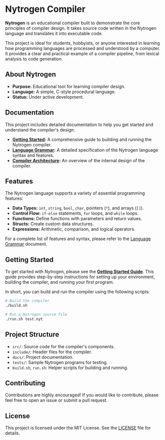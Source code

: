 # Nytrogen Compiler

**Nytrogen** is an educational compiler built to demonstrate the core principles of compiler design. It takes source code written in the Nytrogen language and translates it into executable code.

This project is ideal for students, hobbyists, or anyone interested in learning how programming languages are processed and understood by a computer. It provides a clear and practical example of a compiler pipeline, from lexical analysis to code generation.

## About Nytrogen

*   **Purpose:** Educational tool for learning compiler design.
*   **Language:** A simple, C-style procedural language.
*   **Status:** Under active development.

## Documentation

This project includes detailed documentation to help you get started and understand the compiler's design:

*   **[Getting Started](./docs/getting_started.md):** A comprehensive guide to building and running the Nytrogen compiler.
*   **[Language Grammar](./docs/grammer.md):** A detailed specification of the Nytrogen language syntax and features.
*   **[Compiler Architecture](./docs/architecture.md):** An overview of the internal design of the compiler.

## Features

The Nytrogen language supports a variety of essential programming features:

*   **Data Types:** `int`, `string`, `bool`, `char`, pointers (`*`), and arrays (`[]`).
*   **Control Flow:** `if-else` statements, `for` loops, and `while` loops.
*   **Functions:** Define functions with parameters and return values.
*   **Structs:** Create custom data structures.
*   **Expressions:** Arithmetic, comparison, and logical operators.

For a complete list of features and syntax, please refer to the [Language Grammar](./docs/grammer.md) document.

## Getting Started

To get started with Nytrogen, please see the **[Getting Started Guide](./docs/getting_started.md)**. This guide provides step-by-step instructions for setting up your environment, building the compiler, and running your first program.

In short, you can build and run the compiler using the following scripts:

```bash
# Build the compiler
./build.sh

# Run a Nytrogen source file
./run.sh test.nyt
```

## Project Structure

*   `src/`: Source code for the compiler's components.
*   `include/`: Header files for the compiler.
*   `docs/`: Project documentation.
*   `tests/`: Sample Nytrogen programs for testing.
*   `build.sh`, `run.sh`: Helper scripts for building and running.

## Contributing

Contributions are highly encouraged! If you would like to contribute, please feel free to open an issue or submit a pull request.

## License

This project is licensed under the MIT License. See the [LICENSE](./LICENSE) file for details.